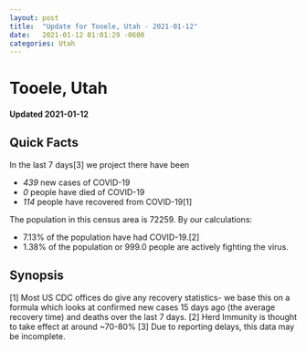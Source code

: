 ```yaml
---
layout: post
title:  "Update for Tooele, Utah - 2021-01-12"
date:   2021-01-12 01:01:29 -0600
categories: Utah
---
```


# Tooele, Utah
#### Updated 2021-01-12

## Quick Facts

In the last 7 days[3] we project there have been
- *439* new cases of COVID-19
- *0* people have died of COVID-19
- *114* people have recovered from COVID-19[1]

The population in this census area is 72259. By our calculations:
- 7.13% of the population have had COVID-19.[2]
- 1.38% of the population or 999.0 people are actively fighting the virus.

## Synopsis




[1] Most US CDC offices do give any recovery statistics- we base this on a formula which looks at confirmed new cases
15 days ago (the average recovery time) and deaths over the last 7 days.
[2] Herd Immunity is thought to take effect at around ~70-80%
[3] Due to reporting delays, this data may be incomplete. 
    